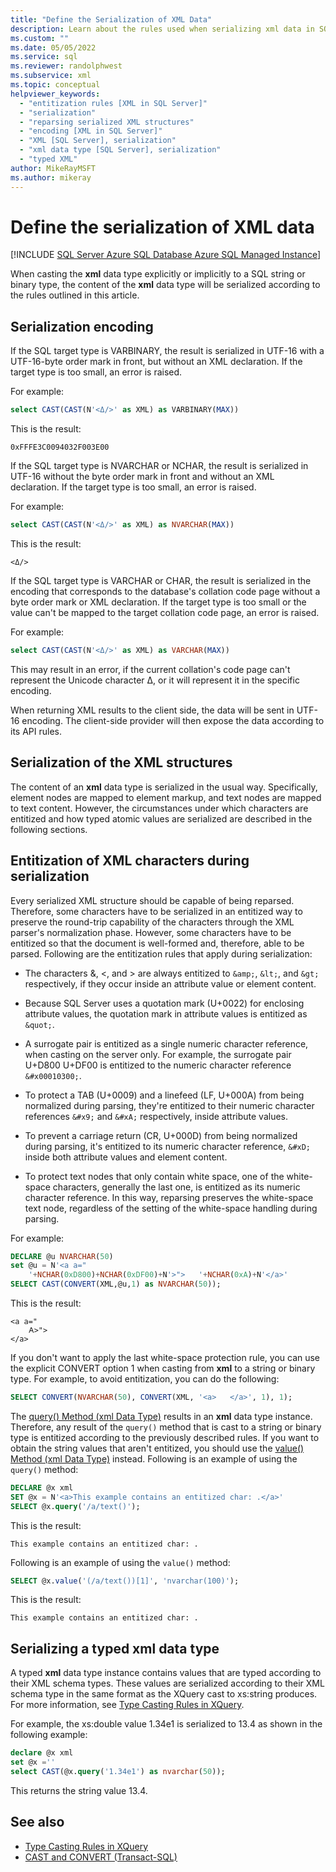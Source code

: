 ```yaml
---
title: "Define the Serialization of XML Data"
description: Learn about the rules used when serializing xml data in SQL Server.
ms.custom: ""
ms.date: 05/05/2022
ms.service: sql
ms.reviewer: randolphwest
ms.subservice: xml
ms.topic: conceptual
helpviewer_keywords:
  - "entitization rules [XML in SQL Server]"
  - "serialization"
  - "reparsing serialized XML structures"
  - "encoding [XML in SQL Server]"
  - "XML [SQL Server], serialization"
  - "xml data type [SQL Server], serialization"
  - "typed XML"
author: MikeRayMSFT
ms.author: mikeray
---
```

# Define the serialization of XML data

[!INCLUDE [SQL Server Azure SQL Database Azure SQL Managed Instance](../../includes/applies-to-version/sql-asdb-asdbmi.md)]

When casting the **xml** data type explicitly or implicitly to a SQL string or binary type, the content of the **xml** data type will be serialized according to the rules outlined in this article.

## Serialization encoding

If the SQL target type is VARBINARY, the result is serialized in UTF-16 with a UTF-16-byte order mark in front, but without an XML declaration. If the target type is too small, an error is raised.

For example:

```sql
select CAST(CAST(N'<Δ/>' as XML) as VARBINARY(MAX))
```

This is the result:

```console
0xFFFE3C0094032F003E00
```

If the SQL target type is NVARCHAR or NCHAR, the result is serialized in UTF-16 without the byte order mark in front and without an XML declaration. If the target type is too small, an error is raised.

For example:

```sql
select CAST(CAST(N'<Δ/>' as XML) as NVARCHAR(MAX))
```

This is the result:

```console
<Δ/>
```

If the SQL target type is VARCHAR or CHAR, the result is serialized in the encoding that corresponds to the database's collation code page without a byte order mark or XML declaration. If the target type is too small or the value can't be mapped to the target collation code page, an error is raised.

For example:

```sql
select CAST(CAST(N'<Δ/>' as XML) as VARCHAR(MAX))
```

This may result in an error, if the current collation's code page can't represent the Unicode character Δ, or it will represent it in the specific encoding.

When returning XML results to the client side, the data will be sent in UTF-16 encoding. The client-side provider will then expose the data according to its API rules.

## Serialization of the XML structures

The content of an **xml** data type is serialized in the usual way. Specifically, element nodes are mapped to element markup, and text nodes are mapped to text content. However, the circumstances under which characters are entitized and how typed atomic values are serialized are described in the following sections.

## Entitization of XML characters during serialization

Every serialized XML structure should be capable of being reparsed. Therefore, some characters have to be serialized in an entitized way to preserve the round-trip capability of the characters through the XML parser's normalization phase. However, some characters have to be entitized so that the document is well-formed and, therefore, able to be parsed. Following are the entitization rules that apply during serialization:

- The characters &, \<, and > are always entitized to `&amp;`, `&lt;`, and `&gt;` respectively, if they occur inside an attribute value or element content.

- Because SQL Server uses a quotation mark (U+0022) for enclosing attribute values, the quotation mark in attribute values is entitized as `&quot;`.

- A surrogate pair is entitized as a single numeric character reference, when casting on the server only. For example, the surrogate pair U+D800 U+DF00 is entitized to the numeric character reference `&#x00010300;`.

- To protect a TAB (U+0009) and a linefeed (LF, U+000A) from being normalized during parsing, they're entitized to their numeric character references `&#x9;` and `&#xA;` respectively, inside attribute values.

- To prevent a carriage return (CR, U+000D) from being normalized during parsing, it's entitized to its numeric character reference, `&#xD;` inside both attribute values and element content.

- To protect text nodes that only contain white space, one of the white-space characters, generally the last one, is entitized as its numeric character reference. In this way, reparsing preserves the white-space text node, regardless of the setting of the white-space handling during parsing.

For example:

```sql
DECLARE @u NVARCHAR(50)
set @u = N'<a a="
    '+NCHAR(0xD800)+NCHAR(0xDF00)+N'>">   '+NCHAR(0xA)+N'</a>'
SELECT CAST(CONVERT(XML,@u,1) as NVARCHAR(50));
```

This is the result:

```console
<a a="
    𐌀>">
</a>
```

If you don't want to apply the last white-space protection rule, you can use the explicit CONVERT option 1 when casting from **xml** to a string or binary type. For example, to avoid entitization, you can do the following:

```sql
SELECT CONVERT(NVARCHAR(50), CONVERT(XML, '<a>   </a>', 1), 1);
```

The [query() Method (xml Data Type)](../../t-sql/xml/query-method-xml-data-type.md) results in an **xml** data type instance. Therefore, any result of the `query()` method that is cast to a string or binary type is entitized according to the previously described rules. If you want to obtain the string values that aren't entitized, you should use the [value() Method (xml Data Type)](../../t-sql/xml/value-method-xml-data-type.md) instead. Following is an example of using the `query()` method:

```sql
DECLARE @x xml
SET @x = N'<a>This example contains an entitized char: .</a>'
SELECT @x.query('/a/text()');
```

This is the result:

```console
This example contains an entitized char: .
```

Following is an example of using the `value()` method:

```sql
SELECT @x.value('(/a/text())[1]', 'nvarchar(100)');
```

This is the result:

```console
This example contains an entitized char: .
```

## Serializing a typed xml data type

A typed **xml** data type instance contains values that are typed according to their XML schema types. These values are serialized according to their XML schema type in the same format as the XQuery cast to xs:string produces. For more information, see [Type Casting Rules in XQuery](../../xquery/type-casting-rules-in-xquery.md).

For example, the xs:double value 1.34e1 is serialized to 13.4 as shown in the following example:

```sql
declare @x xml
set @x =''
select CAST(@x.query('1.34e1') as nvarchar(50));
```

This returns the string value 13.4.

## See also

- [Type Casting Rules in XQuery](../../xquery/type-casting-rules-in-xquery.md)
- [CAST and CONVERT &#40;Transact-SQL&#41;](../../t-sql/functions/cast-and-convert-transact-sql.md)
